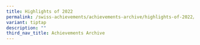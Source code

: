 ```yaml
---
title: Highlights of 2022
permalink: /swiss-achievements/achievements-archive/highlights-of-2022/
variant: tiptap
description: ""
third_nav_title: Achievements Archive
---
```


